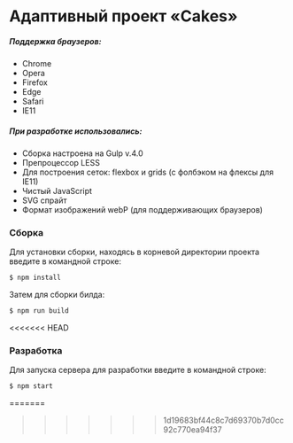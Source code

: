 # Адаптивный проект «Cakes»

##### Поддержка браузеров:
  - Chrome
  - Opera
  - Firefox
  - Edge
  - Safari
  - IE11
##### При разработке использовались:
  - Сборка настроена на Gulp v.4.0
  - Препроцессор LESS
  - Для построения сеток: flexbox и grids (с фолбэком на флексы для IE11)
  - Чистый JavaScript
  - SVG спрайт
  - Формат изображений webP (для поддерживающих браузеров)

### Сборка
Для установки сборки, находясь в корневой директории проекта введите в командной строке:
```sh
$ npm install
```
Затем для сборки билда:
```sh
$ npm run build
```
<<<<<<< HEAD

### Разработка

Для запуска сервера для разработки введите в командной строке:
```sh
$ npm start
```
=======
>>>>>>> 1d19683bf44c8c7d69370b7d0cc92c770ea94f37
